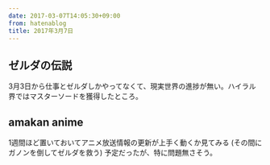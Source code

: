 ```yaml
---
date: 2017-03-07T14:05:30+09:00
from: hatenablog
title: 2017年3月7日
---
```


<h2>ゼルダの伝説</h2>

<p>3月3日から仕事とゼルダしかやってなくて、現実世界の進捗が無い。ハイラル界ではマスターソードを獲得したところ。</p>

<h2>amakan anime</h2>

<p>1週間ほど置いておいてアニメ放送情報の更新が上手く動くか見てみる (その間にガノンを倒してゼルダを救う) 予定だったが、特に問題無さそう。</p>

